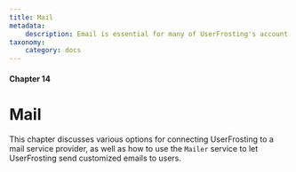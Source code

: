 ```yaml
---
title: Mail
metadata:
    description: Email is essential for many of UserFrosting's account features, including account verification and password reset requests.
taxonomy:
    category: docs
---
```


#### Chapter 14

# Mail

This chapter discusses various options for connecting UserFrosting to a mail service provider, as well as how to use the `Mailer` service to let UserFrosting send customized emails to users.
